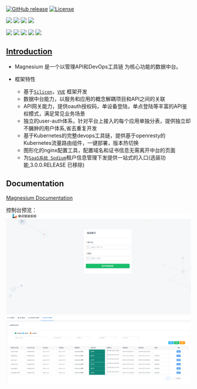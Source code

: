 [![GitHub release](https://img.shields.io/badge/release-1.0.0-28a745.svg)](https://github.com/0nebean/com.alibaba.druid-0nebean.custom/releases)
[![License](https://img.shields.io/badge/license-Apache%202-4EB1BA.svg)](https://www.apache.org/licenses/LICENSE-2.0.html)

![](https://img.shields.io/badge/belong_to-chemical--el-yellowgreen.svg)
![](https://img.shields.io/badge/support-onebean--data-red.svg)
![](https://img.shields.io/badge/dependency-spring--15.20-blue.svg)
![](https://img.shields.io/badge/runing_on_Kubernetes-10.96.0.1-green.svg)  

![](https://img.shields.io/badge/middleware-mysql-lightgrey.svg)
![](https://img.shields.io/badge/middleware-apollo-lightgrey.svg)
![](https://img.shields.io/badge/middleware-eureka-lightgrey.svg)
![](https://img.shields.io/badge/middleware-rabbitMQ-lightgrey.svg)
![](https://img.shields.io/badge/middleware-redis-lightgrey.svg)  


[Introduction](https://0nebean.github.io/Magnesium/)
---
- Magnesium 是一个以管理API和DevOps工具链 为核心功能的数据中台。


- 框架特性
  - 基于[`Silicon`](https://0nebean.github.io/Silicon/)，[`VUE`](https://cn.vuejs.org/) 框架开发
  - 数据中台能力，以服务和应用的概念解耦项目和API之间的关联
  - API网关能力，提供oauth授权码，单设备登陆，单点登陆等丰富的API鉴权模式，满足常见业务场景
  - 独立的user-auth体系，针对平台上接入的每个应用单独分表，提供独立却不臃肿的用户体系,省去重复开发
  - 基于Kubernetes的完整devops工具链，提供基于openresty的Kubernetes流量路由组件，一键部署，版本热切换
  - 图形化的nginx配置工具，配置域名和证书信息无需离开中台的页面
  - 为[`SaaS系统 Sodium`](https://0nebean.github.io/Sodium/)租户信息管理下发提供一站式的入口(选装功能,3.0.0.RELEASE 已移除)

Documentation
---
[Magnesium Documentation](https://github.com/0nebean/Magnesium/wiki)

控制台预览：
![](https://github.com/0nebean/chemical-el/blob/master/src/main/resources/img/62.png)
![](https://github.com/0nebean/chemical-el/blob/master/src/main/resources/img/61.png)
